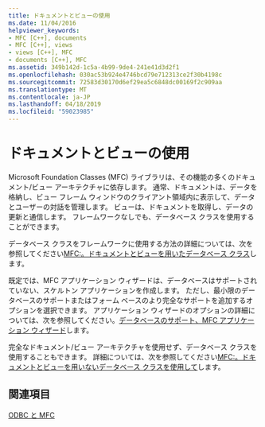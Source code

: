 ```yaml
---
title: ドキュメントとビューの使用
ms.date: 11/04/2016
helpviewer_keywords:
- MFC [C++], documents
- MFC [C++], views
- views [C++], MFC
- documents [C++], MFC
ms.assetid: 349b142d-1c5a-4b99-9de4-241e41d3d2f1
ms.openlocfilehash: 030ac53b924e4746bcd79e712313ce2f30b4198c
ms.sourcegitcommit: 72583d30170d6ef29ea5c6848dc00169f2c909aa
ms.translationtype: MT
ms.contentlocale: ja-JP
ms.lasthandoff: 04/18/2019
ms.locfileid: "59023985"
---
```

# <a name="working-with-documents-and-views"></a>ドキュメントとビューの使用

Microsoft Foundation Classes (MFC) ライブラリは、その機能の多くのドキュメント/ビュー アーキテクチャに依存します。 通常、ドキュメントは、データを格納し、ビュー フレーム ウィンドウのクライアント領域内に表示して、データとユーザーの対話を管理します。 ビューは、ドキュメントを取得し、データの更新と通信します。 フレームワークなしでも、データベース クラスを使用することができます。

データベース クラスをフレームワークに使用する方法の詳細については、次を参照してください[MFC:。ドキュメントとビューを用いたデータベース クラス](../../data/mfc-using-database-classes-with-documents-and-views.md)します。

既定では、MFC アプリケーション ウィザードは、データベースはサポートされていない、スケルトン アプリケーションを作成します。 ただし、最小限のデータベースのサポートまたはフォーム ベースのより完全なサポートを追加するオプションを選択できます。 アプリケーション ウィザードのオプションの詳細については、次を参照してください。[データベースのサポート、MFC アプリケーション ウィザード](../../mfc/reference/database-support-mfc-application-wizard.md)します。

完全なドキュメント/ビュー アーキテクチャを使用せず、データベース クラスを使用することもできます。 詳細については、次を参照してください[MFC:。ドキュメントとビューを用いないデータベース クラスを使用して](../../data/mfc-using-database-classes-without-documents-and-views.md)します。

## <a name="see-also"></a>関連項目

[ODBC と MFC](../../data/odbc/odbc-and-mfc.md)